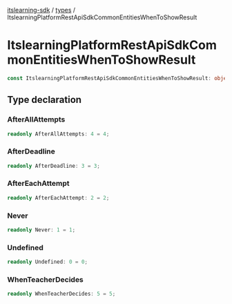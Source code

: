 [itslearning-sdk](../../modules.md) / [types](../index.md) / ItslearningPlatformRestApiSdkCommonEntitiesWhenToShowResult

# ItslearningPlatformRestApiSdkCommonEntitiesWhenToShowResult

```ts
const ItslearningPlatformRestApiSdkCommonEntitiesWhenToShowResult: object;
```

## Type declaration

### AfterAllAttempts

```ts
readonly AfterAllAttempts: 4 = 4;
```

### AfterDeadline

```ts
readonly AfterDeadline: 3 = 3;
```

### AfterEachAttempt

```ts
readonly AfterEachAttempt: 2 = 2;
```

### Never

```ts
readonly Never: 1 = 1;
```

### Undefined

```ts
readonly Undefined: 0 = 0;
```

### WhenTeacherDecides

```ts
readonly WhenTeacherDecides: 5 = 5;
```
